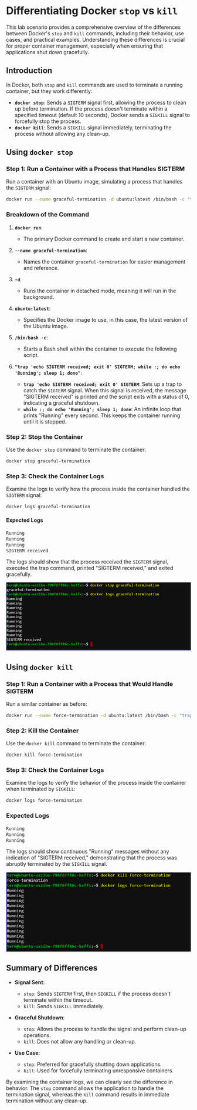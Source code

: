 # Differentiating Docker `stop` vs `kill`

This lab scenario provides a comprehensive overview of the differences between Docker's `stop` and `kill` commands, including their behavior, use cases, and practical examples. Understanding these differences is crucial for proper container management, especially when ensuring that applications shut down gracefully.

## Introduction

In Docker, both `stop` and `kill` commands are used to terminate a running container, but they work differently:

- **`docker stop`**: Sends a `SIGTERM` signal first, allowing the process to clean up before termination. If the process doesn't terminate within a specified timeout (default 10 seconds), Docker sends a `SIGKILL` signal to forcefully stop the process.
- **`docker kill`**: Sends a `SIGKILL` signal immediately, terminating the process without allowing any clean-up.


## Using `docker stop`

### Step 1: Run a Container with a Process that Handles SIGTERM

Run a container with an Ubuntu image, simulating a process that handles the `SIGTERM` signal:

```sh
docker run --name graceful-termination -d ubuntu:latest /bin/bash -c "trap 'echo SIGTERM received; exit 0' SIGTERM; while :; do echo 'Running'; sleep 1; done"
```

### Breakdown of the Command

1. **`docker run`**:
   - The primary Docker command to create and start a new container.

2. **`--name graceful-termination`**:
   - Names the container `graceful-termination` for easier management and reference.

3. **`-d`**:
   - Runs the container in detached mode, meaning it will run in the background.

4. **`ubuntu:latest`**:
   - Specifies the Docker image to use, in this case, the latest version of the Ubuntu image.

5. **`/bin/bash -c`**:
   - Starts a Bash shell within the container to execute the following script.

6. **`"trap 'echo SIGTERM received; exit 0' SIGTERM; while :; do echo 'Running'; sleep 1; done"`**:
   - **`trap 'echo SIGTERM received; exit 0' SIGTERM`**: Sets up a trap to catch the `SIGTERM` signal. When this signal is received, the message "SIGTERM received" is printed and the script exits with a status of 0, indicating a graceful shutdown.
   - **`while :; do echo 'Running'; sleep 1; done`**: An infinite loop that prints "Running" every second. This keeps the container running until it is stopped.


### Step 2: Stop the Container

Use the `docker stop` command to terminate the container:

```sh
docker stop graceful-termination
```

### Step 3: Check the Container Logs

Examine the logs to verify how the process inside the container handled the `SIGTERM` signal:

```sh
docker logs graceful-termination
```

#### Expected Logs

```plaintext
Running
Running
Running
SIGTERM received
```

The logs should show that the process received the `SIGTERM` signal, executed the trap command, printed "SIGTERM received," and exited gracefully.

![alt text](./images/stop-kill-01.PNG)

## Using `docker kill`

### Step 1: Run a Container with a Process that Would Handle SIGTERM

Run a similar container as before:

```sh
docker run --name force-termination -d ubuntu:latest /bin/bash -c "trap 'echo SIGTERM received; exit 0' SIGTERM; while :; do echo 'Running'; sleep 1; done"
```

### Step 2: Kill the Container

Use the `docker kill` command to terminate the container:

```sh
docker kill force-termination
```

### Step 3: Check the Container Logs

Examine the logs to verify the behavior of the process inside the container when terminated by `SIGKILL`:

```sh
docker logs force-termination
```

### Expected Logs

```plaintext
Running
Running
Running
```

The logs should show continuous "Running" messages without any indication of "SIGTERM received," demonstrating that the process was abruptly terminated by the `SIGKILL` signal.

![alt text](./images/stop-kill-02.PNG)

## Summary of Differences

- **Signal Sent**:
  - `stop`: Sends `SIGTERM` first, then `SIGKILL` if the process doesn't terminate within the timeout.
  - `kill`: Sends `SIGKILL` immediately.

- **Graceful Shutdown**:
  - `stop`: Allows the process to handle the signal and perform clean-up operations.
  - `kill`: Does not allow any handling or clean-up.

- **Use Case**:
  - `stop`: Preferred for gracefully shutting down applications.
  - `kill`: Used for forcefully terminating unresponsive containers.

By examining the container logs, we can clearly see the difference in behavior. The `stop` command allows the application to handle the termination signal, whereas the `kill` command results in immediate termination without any clean-up.
